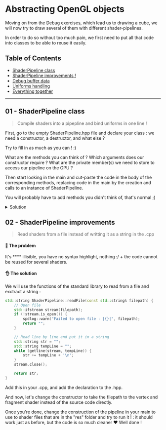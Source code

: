 ﻿# Abstracting OpenGL objects

Moving on from the Debug exercises, which lead us to drawing a cube, we will now try to draw several of them with different shader-pipelines.

In order to do so without too much pain, we first need to put all that code into classes to be able to reuse it easily.

## Table of Contents

+ [ShaderPipeline class](#01---shaderpipeline-class)
+ [ShaderPipeline improvements !](#02---shaderpipeline-improvements)
+ [Debug buffer data](#03---buffers-everywhere)
+ [Uniforms handling](#04---uniforms-in-shape)
+ [Everything together](#05---cube-mesh-and-the-universe)

___

## 01 - ShaderPipeline class

> Compile shaders into a pipepline and bind uniforms in one line !

First, go to the empty ShaderPipeline.hpp file and declare your class : we need a constructor, a destructor, and what else ?

Try to fill in as much as you can ! :)

What are the methods you can think of ? Which arguments does our constructor require ? What are the private member(s) we need to store to access our pipeline on the GPU ?

Then start looking in the main and cut-paste the code in the body of the corresponding methods, replacing code in the main by the creation and calls to an instance of ShaderPipeline.

You will probably have to add methods you didn't think of, that's normal ;)

<details><summary>Solution</summary>

<details><summary>ShaderPipeline.hpp</summary>

```C++

#pragma once

#include <glad/glad.h> // OpenGL
#include <string>
#include <unordered_map>

#include <glm/glm.hpp>

class ShaderPipeline {
public:
	ShaderPipeline(const char* vsSource, const char* fsSource);
	~ShaderPipeline();

	void bind();
	void setUniformMat4f(const std::string& uniformName, const glm::mat4x4& mat);

private:
	int getUniformLocation(const std::string& name);

private:
	GLuint m_pipelineID;
	std::unordered_map<std::string, int> m_uniformLocationCache;
};

```

PS : make sure you pass your strings as const references ! ("const std::string&" instead of "std::string")

</details>

<details><summary>ShaderPipeline.cpp</summary>

```C++

#include "ShaderPipeline.hpp"

#include "common/gl-exception.h"
#include <spdlog/spdlog.h>

ShaderPipeline::ShaderPipeline(const char* vsSource, const char* fsSource) {
	// ------------------ Vertex shader
	unsigned int vs;
	int success;
	char infoLog[512];
	{
		vs = glCreateShader(GL_VERTEX_SHADER);
		GLCall(glShaderSource(vs, 1, &vsSource, NULL));
		GLCall(glCompileShader(vs));

		// Check compilation
		GLCall(glGetShaderiv(vs, GL_COMPILE_STATUS, &success));
		if (!success) {
			GLCall(glGetShaderInfoLog(vs, 512, NULL, infoLog));
			spdlog::critical("[VertexShader] Compilation failed : {}", infoLog);
			debug_break();
		}
	}

	// ------------------ Fragment shader
	unsigned int fs;
	{
		fs = glCreateShader(GL_FRAGMENT_SHADER);
		GLCall(glShaderSource(fs, 1, &fsSource, NULL));
		GLCall(glCompileShader(fs));

		// Check compilation
		int success;
		GLCall(glGetShaderiv(fs, GL_COMPILE_STATUS, &success));
		if (!success) {
			GLCall(glGetShaderInfoLog(fs, 512, NULL, infoLog));
			spdlog::critical("[FragmentShader] Compilation failed : {}", infoLog);
			debug_break();
		}
	}

	// ------------------ Pipeline
	{
		m_pipelineID = glCreateProgram();
		GLCall(glAttachShader(m_pipelineID, vs));
		GLCall(glAttachShader(m_pipelineID, fs));
		GLCall(glLinkProgram(m_pipelineID));

		// Check compilation
		GLCall(glGetProgramiv(m_pipelineID, GL_LINK_STATUS, &success));
		if (!success) {
			GLCall(glGetProgramInfoLog(m_pipelineID, 512, NULL, infoLog));
			spdlog::critical("[Pipeline] Link failed : {}", infoLog);
			debug_break();
		}

		// Delete useless data
		GLCall(glDeleteShader(vs));
		GLCall(glDeleteShader(fs));
	}
}

ShaderPipeline::~ShaderPipeline() {
	GLCall(glDeleteProgram(m_pipelineID));
}

void ShaderPipeline::bind() {
	GLCall(glUseProgram(m_pipelineID));
}

void ShaderPipeline::setUniformMat4f(const std::string& uniformName, const glm::mat4x4& mat) {
	GLCall(glUniformMatrix4fv(getUniformLocation(uniformName), 1, GL_FALSE, &mat[0][0]));
}

int ShaderPipeline::getUniformLocation(const std::string& name) {
	if (m_uniformLocationCache.find(name) != m_uniformLocationCache.end()) {
		return m_uniformLocationCache[name];
	}

	GLCall(int location = glGetUniformLocation(m_pipelineID, name.c_str()));
	if (location == -1) {
		spdlog::warn("[Shader] uniform '{}' doesn't exist !", name);
		debug_break();
	}
	m_uniformLocationCache[name] = location;
	return location;
}

```

</details>

<details><summary>main.cpp</summary>

```C++
#include <SDL2/SDL.h>
#include <glad/glad.h>
#include <spdlog/spdlog.h>
#include <debug_break/debug_break.h>
#include <glm/glm.hpp>
#include <glm/gtc/matrix_transform.hpp>
#include <string>

#include "common/app.h"
#include "common/gl-exception.h"
#include "common/square-data.h"

#include "ShaderPipeline.hpp"

int main(int argc, char *argv[]) {
    App app;

    glClearColor(1, 0, 1, 1);

    // ------------------ Vertex Buffer 1
    unsigned int posVB;
    {
        GLCall(glGenBuffers(1, &posVB));
        GLCall(glBindBuffer(GL_ARRAY_BUFFER, posVB));
        GLCall(glBufferData(GL_ARRAY_BUFFER, sizeof(squareData::positions), squareData::positions, GL_STATIC_DRAW));
        GLCall(glBindBuffer(GL_ARRAY_BUFFER, 0));
    }
    
    // ------------------ Vertex Array
    unsigned int vao;
    {
        GLCall(glGenVertexArrays(1, &vao));
        GLCall(glBindVertexArray(vao));

        // Vertex input description
        {
            GLCall(glEnableVertexAttribArray(0));
            GLCall(glBindBuffer(GL_ARRAY_BUFFER, posVB));
            GLCall(glVertexAttribPointer(0, 3, GL_FLOAT, GL_FALSE, 3 * sizeof(float), NULL));
        }
        
        GLCall(glBindVertexArray(0));
    }

    // ------------------ Index buffer
    unsigned int ib;
    {
        GLCall(glGenBuffers(1, &ib));
        GLCall(glBindBuffer(GL_ELEMENT_ARRAY_BUFFER, ib));
        GLCall(glBufferData(GL_ELEMENT_ARRAY_BUFFER, sizeof(squareData::indices), squareData::indices, GL_STATIC_DRAW));
        GLCall(glBindBuffer(GL_ELEMENT_ARRAY_BUFFER, 0));
    }

	// ------------------ Shader pipeline

	const char* vsSource = R"(#version 330 core
            layout (location = 0) in vec3 aPos;

            uniform mat4 uModel;
            uniform mat4 uViewProj;

            void main() {
                gl_Position = uViewProj * uModel * vec4(aPos, 1.0);
            }
        )";


	const char* fsSource = R"(#version 330 core
            out vec4 FragColor;

            void main() {
                FragColor = vec4(1.0f, 0.0f, 0.0f, 1.0f);
            } 
        )";

	ShaderPipeline shaderPipeline(vsSource, fsSource);

    float counter = 0.0f;
    while (app.isRunning()) {
        SDL_Event e;
        while (SDL_PollEvent(&e)) {
            switch (e.type) {
            case SDL_QUIT: app.exit();

            default: break;
            };
        }

        counter += 0.05f;
        if (counter > 100) {
            counter = 0;
        }

        app.beginFrame();

        // Update uniforms
		shaderPipeline.bind();
        {
            glm::mat4x4 modelMat = glm::rotate(glm::mat4(1.0f), counter, glm::vec3(0, 1, 0));
			shaderPipeline.setUniformMat4f("uModel", modelMat);
        }
        {
            glm::mat4x4 viewMat = glm::translate(glm::mat4(1.0f), glm::vec3(0.0f, 0.0f, -10.0f));
            glm::mat4x4 projMat = glm::perspective(glm::radians(45.0f), 1.0f, 0.1f, 100.0f);
            glm::mat4x4 viewProjMat = projMat * viewMat;
			shaderPipeline.setUniformMat4f("uViewProj", viewProjMat);
        }

        // Draw call
        GLCall(glBindVertexArray(vao));
        GLCall(glBindBuffer(GL_ELEMENT_ARRAY_BUFFER, ib));
        GLCall(glDrawElements(GL_TRIANGLES, std::size(squareData::indices), GL_UNSIGNED_SHORT, (void*) 0));

        app.endFrame();
    }
    
    return 0;
}
```

</details>

</details>

## 02 - ShaderPipeline improvements

> Read shaders from a file instead of writting it as a string in the .cpp

#### 🤔 The problem

It's **** illisible, you have no syntax highlight, nothing :/ + the code cannot be reused for several shaders.

#### 👌 The solution

We will use the functions of the standard library to read from a file and exctract a string :

```C++
std::string ShaderPipeline::readFile(const std::string& filepath) {
	// Open file
	std::ifstream stream(filepath);
	if (!stream.is_open()) {
		spdlog::warn("Failed to open file : |{}|", filepath);
		return "";
	}

	// Read line by line and put it in a string
	std::string str = "";
	std::string tempLine = "";
	while (getline(stream, tempLine)) {
		str += tempLine + '\n';
	}
	stream.close();

	return str;
}
```

Add this in your .cpp, and add the declaration to the .hpp.

And now, let's change the constructor to take the filepath to the vertex and fragment shader instead of the source code directly.

Once you're done, change the construction of the pipeline in your main to use to shader files that are in the "res" folder and try to run it ! : it should work just as before, but the code is so much cleaner :heart: Well done !